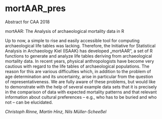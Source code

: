 # mortAAR_pres  
Abstract for CAA 2018

mortAAR: The Analysis of archaeological mortality data in R

Up to now, a simple to rise and easily accessible tool for computing archaeological life tables was lacking. Therefore, the Initiative for Statistical Analysis in Archaeology Kiel (ISAAK) has developed „mortAAR“, a set of R functions to generate and analyze life tables deriving from archaeological mortality data. In recent years, physical anthropologists have become very cautious with regard to the life tables of archaeological populations. The reason for this are various difficulties which, in addition to the problem of age determination and its uncertainty, arise in particular from the question of representativeness. We are fully aware of these problems, but would like to demonstrate with the help of several example data sets that it is precisely in the comparison of data with expected mortality patterns and that relevant information about cultural preferences – e.g., who has to be buried and who not – can be elucidated.

*Christoph Rinne, Martin Hinz, Nils Müller-Scheeßel*